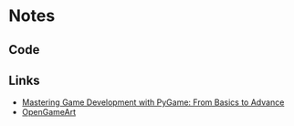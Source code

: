 # Notes

## Code

## Links

* [Mastering Game Development with PyGame: From Basics to Advance](https://www.amazon.co.uk/Mastering-Game-Development-PyGame-Techniques/dp/B0CN4P9WTP)
* [OpenGameArt](https://opengameart.org/)
